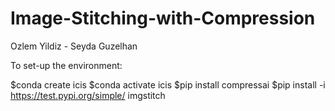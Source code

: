 # Image-Stitching-with-Compression
Ozlem Yildiz - Seyda Guzelhan

To set-up the environment:

$conda create icis
$conda activate icis
$pip install compressai
$pip install -i https://test.pypi.org/simple/ imgstitch
